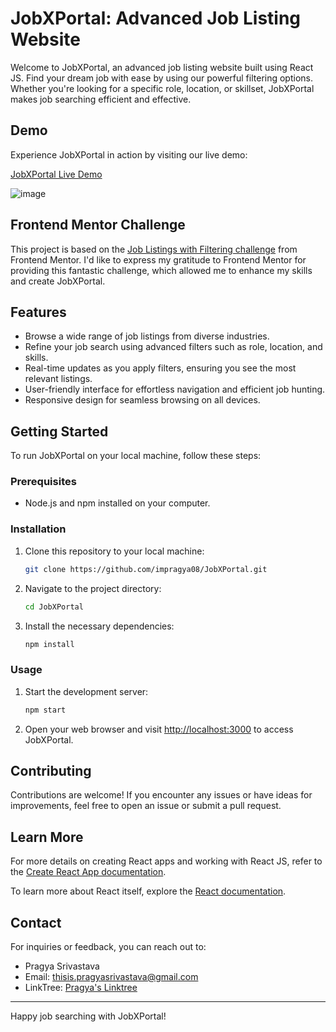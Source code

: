 
# JobXPortal: Advanced Job Listing Website

Welcome to JobXPortal, an advanced job listing website built using React JS. Find your dream job with ease by using our powerful filtering options. Whether you're looking for a specific role, location, or skillset, JobXPortal makes job searching efficient and effective.

## Demo

Experience JobXPortal in action by visiting our live demo:

[JobXPortal Live Demo](https://job-x-portal.vercel.app/)


![image](https://github.com/impragya08/JobXPortal/assets/84717393/03779631-657c-4f38-8ee8-195bd249a24d)

## Frontend Mentor Challenge

This project is based on the [Job Listings with Filtering challenge](https://www.frontendmentor.io/challenges/job-listings-with-filtering-ivstIPCt) from Frontend Mentor. I'd like to express my gratitude to Frontend Mentor for providing this fantastic challenge, which allowed me to enhance my skills and create JobXPortal.

## Features

- Browse a wide range of job listings from diverse industries.
- Refine your job search using advanced filters such as role, location, and skills.
- Real-time updates as you apply filters, ensuring you see the most relevant listings.
- User-friendly interface for effortless navigation and efficient job hunting.
- Responsive design for seamless browsing on all devices.

## Getting Started

To run JobXPortal on your local machine, follow these steps:

### Prerequisites

- Node.js and npm installed on your computer.

### Installation

1. Clone this repository to your local machine:

   ```bash
   git clone https://github.com/impragya08/JobXPortal.git
   ```

2. Navigate to the project directory:

   ```bash
   cd JobXPortal
   ```

3. Install the necessary dependencies:

   ```bash
   npm install
   ```

### Usage

1. Start the development server:

   ```bash
   npm start
   ```

2. Open your web browser and visit [http://localhost:3000](http://localhost:3000) to access JobXPortal.

## Contributing

Contributions are welcome! If you encounter any issues or have ideas for improvements, feel free to open an issue or submit a pull request.


## Learn More

For more details on creating React apps and working with React JS, refer to the [Create React App documentation](https://facebook.github.io/create-react-app/docs/getting-started).

To learn more about React itself, explore the [React documentation](https://reactjs.org/).

## Contact

For inquiries or feedback, you can reach out to:

- Pragya Srivastava
- Email: thisis.pragyasrivastava@gmail.com
- LinkTree: [Pragya's Linktree](https://linktr.ee/itspragya)

---

Happy job searching with JobXPortal!

